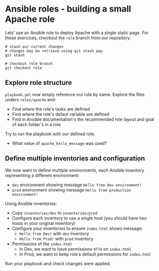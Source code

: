 # Ansible roles - building a small Apache role

Lets' use an Ansible role to deploy Apache with a single static page. For these exercices, checkout the `role` branch from our repository:

```
# stash our current changes
# changes may be retrieve using git stash pop
git stash

# checkout role branch
git checkout role 
```

## Explore role structure

`playbook.yml` now simply reference our role by name. Explore the files unders `roles/apache` and:

- Find where the role's tasks are defined
- Find where the role's defaut variable are defined
- Find in Ansible documentation's the recommended role layout and goal of each folder's in a role

Try to run the playbook with our defined role.

- What value of `apache_hello_message` was used?

## Define multiple inventories and configuration

We now want to define multiple environments, each Ansible inventory representing a different environment:

- `dev` environment showing message `Hello from dev environment!`
- `prod` environment showing message `Hello from production environment!`

Using Ansible inventories:

- Copy `inventories/dev` to `inventories/prod`
- Configure each inventory to use a single host (you should have two hosts in your original inventory)
- Configure your inventories to ensure `index.html` shows message:
  - `Hello from Dev!` with `dev` inventory
  - `Hello from Prod!` with `prod` inventory
- Permissions of the `index.html`
  - In Dev, we want to have permissions `0774` on `index.html`
  - In Prod, we want to keep role's default permissions for `index.html`

Run your playbook and check changes were applied.